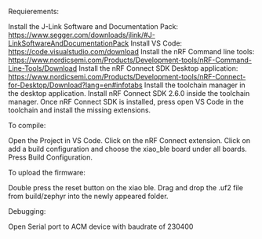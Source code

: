 Requierements:

Install the J-Link Software and Documentation Pack: https://www.segger.com/downloads/jlink/#J-LinkSoftwareAndDocumentationPack
Install VS Code: https://code.visualstudio.com/download
Install the nRF Command line tools: https://www.nordicsemi.com/Products/Development-tools/nRF-Command-Line-Tools/Download
Install the nRF Connect SDK Desktop application: https://www.nordicsemi.com/Products/Development-tools/nRF-Connect-for-Desktop/Download?lang=en#infotabs
Install the toolchain manager in the desktop application.
Install nRF Connect SDK 2.6.0 inside the toolchain manager.
Once nRF Connect SDK is installed, press open VS Code in the toolchain and install the missing extensions.

To compile:

Open the Project in VS Code.
Click on the nRF Connect extension.
Click on add a build configuration and choose the xiao_ble board under all boards.
Press Build Configuration.

To upload the firmware:

Double press the reset button on the xiao ble.
Drag and drop the .uf2 file from build/zephyr into the newly appeared folder.

Debugging:

Open Serial port to ACM device with baudrate of 230400
